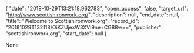{
  "date": "2018-10-29T13:21:18.962783", 
  "open_access": false, 
  "target_url": "http://www.scottishironwork.org/", 
  "description": null, 
  "end_date": null, 
  "title": "Welcome to Scottishironwork.org", 
  "record_id": "20181029T132118/OiKZUjexW3XVl9ne+CG88w==", 
  "publisher": "scottishironwork.org", 
  "start_date": null
}

None
